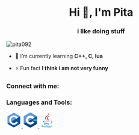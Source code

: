 <h1 align="center">Hi 👋, I'm Pita</h1>
<h3 align="center">i like doing stuff</h3>

<p align="left"> <img src="https://komarev.com/ghpvc/?username=pita092&label=Profile%20views&color=0e75b6&style=flat" alt="pita092" /> </p>

- 🌱 I’m currently learning **C++, C, lua**

- ⚡ Fun fact **I think i am not very funny**

<h3 align="left">Connect with me:</h3>
<p align="left">
</p>

<h3 align="left">Languages and Tools:</h3>
<p align="left"> <a href="https://www.cprogramming.com/" target="_blank" rel="noreferrer"> <img src="https://raw.githubusercontent.com/devicons/devicon/master/icons/c/c-original.svg" alt="c" width="40" height="40"/> </a> <a href="https://www.w3schools.com/cpp/" target="_blank" rel="noreferrer"> <img src="https://raw.githubusercontent.com/devicons/devicon/master/icons/cplusplus/cplusplus-original.svg" alt="cplusplus" width="40" height="40"/> </a> <a href="https://www.java.com" target="_blank" rel="noreferrer"> <img src="https://raw.githubusercontent.com/devicons/devicon/master/icons/java/java-original.svg" alt="java" width="40" height="40"/> </a> </p>
